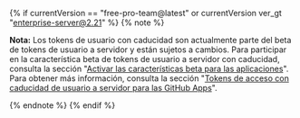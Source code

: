 {% if currentVersion == "free-pro-team@latest" or currentVersion ver_gt "enterprise-server@2.21" %}
{% note %}

**Nota:** Los tokens de usuario con caducidad son actualmente parte del beta de tokens de usuario a servidor y están sujetos a cambios. Para participar en la característica beta de tokens de usuario a servidor con caducidad, consulta la sección "[Activar las características beta para las aplicaciones](/developers/apps/activating-beta-features-for-apps)". Para obtener más información, consulta la sección "[Tokens de acceso con caducidad de usuario a servidor para las GitHub Apps](https://developer.github.com/changes/2020-04-30-expiring-user-to-server-access-tokens-for-github-apps)".

{% endnote %}
{% endif %}

